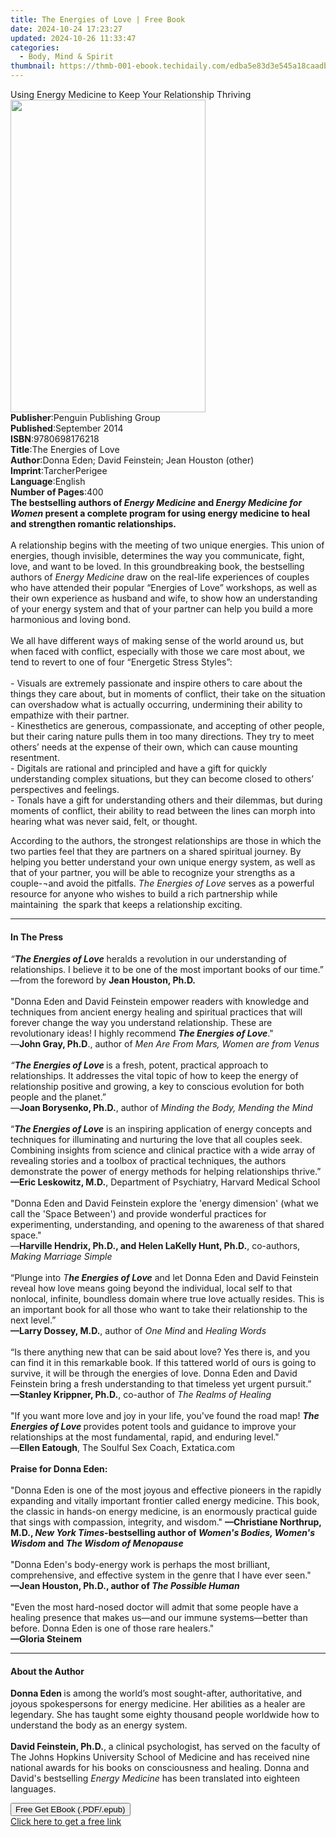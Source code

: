 ```yaml
---
title: The Energies of Love | Free Book
date: 2024-10-24 17:23:27
updated: 2024-10-26 11:33:47
categories:
  - Body, Mind & Spirit
thumbnail: https://thmb-001-ebook.techidaily.com/edba5e83d3e545a18caadbbdbf137a627414b505851efa38aafdffd2ab00c0ae.jpg
---
```

<main id="book-container">
  <div class="flex flex-col">
    <div class="book-brief flex-1 py-6 px-4 sm:p-6 md:py-10 md:px-8">
      <!-- brief-->
      <div class="book-brief-main">
        Using Energy Medicine to Keep Your Relationship Thriving
      </div>
    </div>
    <div
      class="book-meta-info flex-1 grid gap-4 col-start-1 col-end-3 row-start-1 sm:mb-6 sm:grid-cols-4 lg:gap-6 lg:col-start-2 lg:row-end-6 lg:row-span-6 lg:mb-0"
    >
      <div
        class="book-meta-info-left place-content-center mt-4 p-4 text-sm leading-6 col-start-2 col-span-2 dark:text-slate-400"
      >
        <img
          class="w-full h-500 object-cover rounded-lg sm:h-255 sm:col-span-2 lg:col-span-full"
          src="https://img-001-ebook.techidaily.com/b983e90502ba14646de6bb7d897551877495aa5bff28737031456d9993bed20f.jpg"
          alt=""
          width="312"
          height="500"
        />
      </div>
      <div
        class="book-meta-info-right mt-2 col-start-1 row-start-2 col-span-3 self-center"
      >
        <!-- meta data  -->
        <div class="flex flex-col px-4 md:px-8">
          <div class="flex-1">
            <strong>Publisher</strong>:<span class="px-2"
              >Penguin Publishing Group</span
            >
          </div>
          <div class="flex-1">
            <strong>Published</strong>:<span class="px-2">September 2014</span>
          </div>
          <div class="flex-1">
            <strong>ISBN</strong>:<span class="px-2">9780698176218</span>
          </div>
          <div class="flex-1">
            <strong>Title</strong>:<span class="px-2"
              >The Energies of Love</span
            >
          </div>
          <div class="flex-1">
            <strong>Author</strong>:<span class="px-2"
              >Donna Eden; David Feinstein; Jean Houston (other)</span
            >
          </div>
          <div class="flex-1">
            <strong>Imprint</strong>:<span class="px-2">TarcherPerigee</span>
          </div>
          <div class="flex-1">
            <strong>Language</strong>:<span class="px-2">English</span>
          </div>
          <div class="flex-1">
            <strong>Number of Pages</strong>:<span class="px-2">400</span>
          </div>
        </div>
      </div>
    </div>
    <div class="book-description flex-1 py-6 px-4 sm:p-6 md:py-10 md:px-8">
      <div class="book-description-main">
        <div accordion-content="" id="description">
          <b
            ><b
              >The bestselling authors of <i>Energy Medicine</i> and
              <i>Energy Medicine for Women</i> present a complete program for
              using energy medicine to heal and strengthen romantic
              relationships.</b
            ></b
          ><br /><br />A relationship begins with the meeting of two unique
          energies. This union of energies, though invisible, determines the way
          you communicate, fight, love, and want to be loved. In this
          groundbreaking book, the bestselling authors of
          <i>Energy Medicine </i>draw on the real-life experiences of couples
          who have attended their popular “Energies of Love” workshops, as well
          as their own experience as husband and wife, to show how an
          understanding of your energy system and that of your partner can help
          you build a more harmonious and loving bond.<br /><br />We all have
          different ways of making sense of the world around us, but when faced
          with conflict, especially with those we care most about, we tend to
          revert to one of four “Energetic Stress Styles”:<br /><br />- Visuals
          are extremely passionate and inspire others to care about the things
          they care about, but in moments of conflict, their take on the
          situation can overshadow what is actually occurring, undermining their
          ability to empathize with their partner.<br />- Kinesthetics are
          generous, compassionate, and accepting of other people, but their
          caring nature pulls them in too many directions. They try to meet
          others’ needs at the expense of their own, which can cause mounting
          resentment.<br />- Digitals are rational and principled and have a
          gift for quickly understanding complex situations, but they can become
          closed to others’ perspectives and feelings.<br />- Tonals have a gift
          for understanding others and their dilemmas, but during moments of
          conflict, their ability to read between the lines can morph into
          hearing what was never said, felt, or thought.
          <p>
            According to the authors, the strongest relationships are those in
            which the two parties feel that they are partners on a shared
            spiritual journey. By helping you better understand your own unique
            energy system, as well as that of your partner, you will be able to
            recognize your strengths as a couple-¬and avoid the pitfalls.
            <i>The Energies of Love </i>serves as a powerful resource for anyone
            who wishes to build a rich partnership while maintaining&nbsp; the
            spark that keeps a relationship exciting.
          </p>
        </div>
        <div class="accordion-fader"></div>
      </div>
    </div>
    <div class="book-excerpts flex-1 py-6 px-4 sm:p-6 md:py-10 md:px-8">
      <!-- excerpts-->
      <div class="book-excerpts-main">
        <hr />
        <h4 class="placeholder placeholder-heading">
          <span>In The Press</span>
        </h4>
        <p>
          <i>“<b>The Energies of Love</b></i> heralds a revolution in our
          understanding of relationships. I believe it to be one of the most
          important books of our time.”<br />—from the foreword by
          <b>Jean Houston, Ph.D.</b><br /><br />"Donna Eden and David Feinstein
          empower readers with knowledge and techniques from ancient energy
          healing and spiritual practices that will forever change the way you
          understand relationship. These are revolutionary ideas! I highly
          recommend <b><i>The Energies of Love</i></b
          >."<br />—<b>John Gray, Ph.D</b>.,<i> </i>author of
          <i>Men Are From Mars, Women are from Venus</i><br /><br /><i
            >“<b>The Energies of Love </b></i
          >is a fresh, potent, practical approach to relationships. It addresses
          the vital topic of how to keep the energy of relationship positive and
          growing, a key to conscious evolution for both people and the
          planet.”<br />—<b>Joan Borysenko, Ph.D.</b>, author of
          <i>Minding the Body, Mending the Mind</i><br /><br />“<b
            ><i>The Energies of Love</i></b
          >
          is an inspiring application of energy concepts and techniques for
          illuminating and nurturing the love that all couples seek. Combining
          insights from science and clinical practice with a wide array of
          revealing stories and a toolbox of practical techniques, the authors
          demonstrate the power of energy methods for helping relationships
          thrive.”<br /><b>—Eric Leskowitz, M.D.</b>, Department of Psychiatry,
          Harvard Medical School<br /><br />"Donna Eden and David Feinstein
          explore the 'energy dimension' (what we call the 'Space Between') and
          provide wonderful practices for experimenting, understanding, and
          opening to the awareness of that shared space."<br />—<b
            >Harville Hendrix, Ph.D., and Helen LaKelly Hunt, Ph.D.</b
          >, co-authors, <i>Making Marriage Simple</i><br /><br />“Plunge into
          <i>T<b>he Energies of Love</b></i> and let Donna Eden and David
          Feinstein reveal how love means going beyond the individual, local
          self to that nonlocal, infinite, boundless domain where true love
          actually resides. This is an important book for all those who want to
          take their relationship to the next level.”<br /><b
            >—Larry Dossey, M.D.</b
          >, author of <i>One Mind</i> and <i>Healing Words</i><br /><br />“Is
          there anything new that can be said about love? Yes there is, and you
          can find it in this remarkable book. If this tattered world of ours is
          going to survive, it will be through the energies of love. Donna Eden
          and David Feinstein bring a fresh understanding to that timeless yet
          urgent pursuit.”<br /><b>—Stanley Krippner, Ph.D.</b>, co-author of
          <i>The Realms of Healing</i><br />&nbsp;<br />"If you want more love
          and joy in your life, you've found the road map!
          <b><i>The Energies of Love </i></b>provides potent tools and guidance
          to improve your relationships at the most fundamental, rapid, and
          enduring level."<br />—<b>Ellen Eatough</b>, The Soulful Sex Coach,
          Extatica.com<br /><br /><b>Praise for Donna Eden:</b
          ><br /><br />"Donna Eden is one of the most joyous and effective
          pioneers in the rapidly expanding and vitally important frontier
          called energy medicine. This book, the classic in hands-on energy
          medicine, is an enormously practical guide that sings with compassion,
          integrity, and wisdom."
          <b
            >—Christiane Northrup, M.D., <i>New York Times</i>-bestselling
            author of <i>Women's Bodies, Women's Wisdom </i>and
            <i>The Wisdom of Menopause</i></b
          ><br /><br />"Donna Eden's body-energy work is perhaps the most
          brilliant, comprehensive, and effective system in the genre that I
          have ever seen."<br /><b
            >—Jean Houston, Ph.D., author of <i>The Possible Human</i></b
          ><br /><br />"Even the most hard-nosed doctor will admit that some
          people have a healing presence that makes us—and our immune
          systems—better than before. Donna Eden is one of those rare
          healers."<br /><b>—Gloria Steinem</b>
        </p>
      </div>
    </div>
    <div class="book-about-author flex-1 py-6 px-4 sm:p-6 md:py-10 md:px-8">
      <!-- about author-->
      <div class="book-main-author-main">
        <hr />
        <h4 class="placeholder placeholder-heading">
          <span>About the Author</span>
        </h4>
        <p>
          <b
            ><b
              ><b><b>Donna Eden</b> </b></b
            ></b
          >is among the world’s most sought-after, authoritative, and joyous
          spokespersons for energy medicine. Her abilities as a healer are
          legendary. She has taught some eighty thousand people worldwide how to
          understand the body as an energy system.<br /><br /><b
            >David Feinstein, Ph.D.</b
          >, a clinical psychologist, has served on the faculty of The Johns
          Hopkins University School of Medicine and has received nine national
          awards for his books on consciousness and healing. Donna and David's
          bestselling <i>Energy Medicine</i> has been translated into eighteen
          languages.
        </p>
      </div>
    </div>
    <div class="book-free-get flex-1 py-6 px-4 sm:p-6 md:py-10 md:px-8">
      <button
        id="btn-free-get"
        class="bg-blue-500 hover:bg-blue-700 text-white font-bold py-2 px-4 rounded"
      >
        Free Get EBook (.PDF/.epub)
      </button>
      <div id="countdown-display" class="px-2 text-lg mt-2"></div>
      <a
        id="free-link"
        class="hidden bg-blue-500 hover:bg-blue-700 text-white font-bold py-2 px-4 rounded"
        href="https://www.ebooks.com/en-us/book/1640694/the-energies-of-love/donna-eden/"
        target="_blank"
        >Click here to get a free link</a
      >
    </div>
    <script>
      let countdownTime = 0;
      let countdownInterval = null;
      document
        .getElementById('btn-free-get')
        .addEventListener('click', startCountdown);
      function startCountdown() {
        countdownTime = new Date().getTime() + 60000 * 3;
        countdownInterval = setInterval(updateCountdown, 1000);
        document.getElementById('btn-free-get').disabled = true;
        document
          .getElementById('btn-free-get')
          .classList.add('bg-gray-500', 'cursor-not-allowed');
      }
      function updateCountdown() {
        let currentTime = new Date().getTime();
        let timeLeft = countdownTime - currentTime;
        let secondsLeft = Math.floor(timeLeft / 1000);
        document.getElementById('countdown-display').innerHTML =
          `Remaining time: ${secondsLeft} seconds.`;
        if (secondsLeft <= 0) {
          clearInterval(countdownInterval);
          document.getElementById('btn-free-get').classList.add('hidden');
          document.getElementById('free-link').classList.remove('hidden');
          document.getElementById('countdown-display').innerHTML = '';
        }
      }
    </script>
  </div>
</main>
